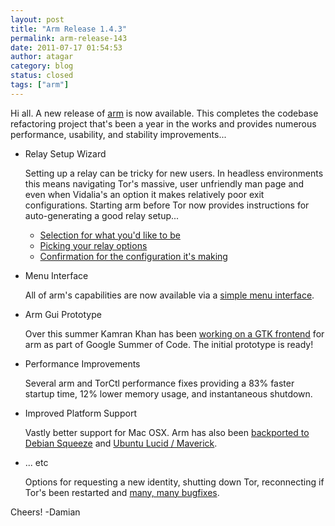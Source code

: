 ```yaml
---
layout: post
title: "Arm Release 1.4.3"
permalink: arm-release-143
date: 2011-07-17 01:54:53
author: atagar
category: blog
status: closed
tags: ["arm"]
---
```


Hi all. A new release of [arm](http://www.atagar.com/arm/) is now available. This completes the codebase refactoring project that's been a year in the works and provides numerous performance, usability, and stability improvements...

-   Relay Setup Wizard

    Setting up a relay can be tricky for new users. In headless environments this means navigating Tor's massive, user unfriendly man page and even when Vidalia's an option it makes relatively poor exit configurations. Starting arm before Tor now provides instructions for auto-generating a good relay setup...

    -   [Selection for what you'd like to be](http://www.atagar.com/transfer/tmp/arm_wizard1.png)
    -   [Picking your relay options](http://www.atagar.com/transfer/tmp/arm_wizard2.png)
    -   [Confirmation for the configuration it's making](http://www.atagar.com/transfer/tmp/arm_wizard3.png)
-   Menu Interface

    All of arm's capabilities are now available via a [simple menu interface](http://www.atagar.com/transfer/tmp/arm_menu.png).

-   Arm Gui Prototype

    Over this summer Kamran Khan has been [working on a GTK frontend](http://inspirated.com/2011/06/28/summer-of-code-progress-graphs-logs-and-acid) for arm as part of Google Summer of Code. The initial prototype is ready!

-   Performance Improvements

    Several arm and TorCtl performance fixes providing a 83% faster startup time, 12% lower memory usage, and instantaneous shutdown.

-   Improved Platform Support

    Vastly better support for Mac OSX. Arm has also been [backported to Debian Squeeze](http://packages.debian.org/squeeze-backports/tor-arm) and [Ubuntu Lucid / Maverick](https://bugs.launchpad.net/maverick-backports/+bug/721886).

-   ... etc

    Options for requesting a new identity, shutting down Tor, reconnecting if Tor's been restarted and [many, many bugfixes](http://www.atagar.com/arm/releaseNotes.php#1.4.3).

Cheers! -Damian
